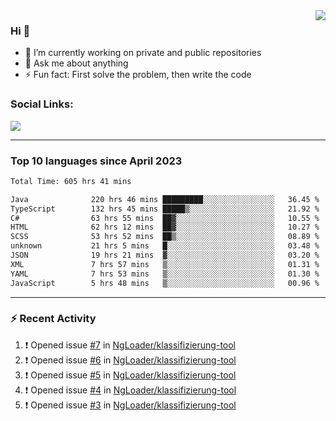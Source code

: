 <!--
<a href="https://wuffy.eu">
  <img align="right" src="https://github.com/ngloader/ngloader/blob/devcard/devcard.png" height="410" width="300" alt="NgLoader's Dev Card"/>
</a>
-->

<a href="https://wuffy.eu">
  <img align="right" src="https://github-readme-stats.vercel.app/api?username=ngloader&count_private=true&include_all_commits=true&show_icons=true&hide_rank=true&theme=dracula" />
</a>

### Hi 👋
- 🔭 I’m currently working on private and public repositories
- 💬 Ask me about anything
- ⚡ Fun fact: First solve the problem, then write the code

### Social Links:
<a href="https://discord.gg/jUtRU5Q">
  <img src="https://dcbadge.limes.pink/api/shield/128286216708685824?style=flat&theme=clean&compact=true" />
</a>

<!--
---

<div>
  <img src="https://github-readme-stats.vercel.app/api/wakatime?username=NgLoader&api_domain=wakapi.wuffy.dev&bg_color=282a36&title_color=ff6e96&icon_color=2F855A&text_color=ffffff&custom_title=Week%20Stats&layout=compact" />
</div>

---

<div>
  <img height="170" align="left" src="https://github-readme-stats.vercel.app/api?username=ngloader&count_private=true&include_all_commits=true&show_icons=true&theme=dracula" />
  <img src="https://github-readme-stats.vercel.app/api/top-langs/?username=ngloader&layout=compact&theme=dracula" />
</div>

---

<a href="https://github.com/ryo-ma/github-profile-trophy">
  <img width=800 src="https://github-profile-trophy.vercel.app/?username=ngloader&column=8&theme=dracula&no-frame=true"/>
</a>
-->

---

### Top 10 languages since April 2023

<!--START_SECTION:waka-->

```txt
Total Time: 605 hrs 41 mins

Java              220 hrs 46 mins █████████░░░░░░░░░░░░░░░░   36.45 %
TypeScript        132 hrs 45 mins █████▒░░░░░░░░░░░░░░░░░░░   21.92 %
C#                63 hrs 55 mins  ██▓░░░░░░░░░░░░░░░░░░░░░░   10.55 %
HTML              62 hrs 12 mins  ██▓░░░░░░░░░░░░░░░░░░░░░░   10.27 %
SCSS              53 hrs 52 mins  ██▒░░░░░░░░░░░░░░░░░░░░░░   08.89 %
unknown           21 hrs 5 mins   █░░░░░░░░░░░░░░░░░░░░░░░░   03.48 %
JSON              19 hrs 21 mins  ▓░░░░░░░░░░░░░░░░░░░░░░░░   03.20 %
XML               7 hrs 57 mins   ▒░░░░░░░░░░░░░░░░░░░░░░░░   01.31 %
YAML              7 hrs 53 mins   ▒░░░░░░░░░░░░░░░░░░░░░░░░   01.30 %
JavaScript        5 hrs 48 mins   ▒░░░░░░░░░░░░░░░░░░░░░░░░   00.96 %
```

<!--END_SECTION:waka-->

---

### :zap: Recent Activity
<!--START_SECTION:activity-->
1. ❗ Opened issue [#7](https://github.com/NgLoader/klassifizierung-tool/issues/7) in [NgLoader/klassifizierung-tool](https://github.com/NgLoader/klassifizierung-tool)
2. ❗ Opened issue [#6](https://github.com/NgLoader/klassifizierung-tool/issues/6) in [NgLoader/klassifizierung-tool](https://github.com/NgLoader/klassifizierung-tool)
3. ❗ Opened issue [#5](https://github.com/NgLoader/klassifizierung-tool/issues/5) in [NgLoader/klassifizierung-tool](https://github.com/NgLoader/klassifizierung-tool)
4. ❗ Opened issue [#4](https://github.com/NgLoader/klassifizierung-tool/issues/4) in [NgLoader/klassifizierung-tool](https://github.com/NgLoader/klassifizierung-tool)
5. ❗ Opened issue [#3](https://github.com/NgLoader/klassifizierung-tool/issues/3) in [NgLoader/klassifizierung-tool](https://github.com/NgLoader/klassifizierung-tool)
<!--END_SECTION:activity-->
